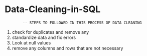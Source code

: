 # Data-Cleaning-in-SQL
			-- STEPS TO FOLLOWED IN THIS PROCESS OF DATA CLEANING 
 1. check for duplicates and remove any
 2. standardize data and fix errors
 3. Look at null values  
 4. remove any columns and rows that are not necessary 
